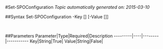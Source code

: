 #Set-SPOConfiguration
*Topic automatically generated on: 2015-03-10*


##Syntax
    Set-SPOConfiguration -Key [<String>] [-Value [<String>]]

&nbsp;

##Parameters
Parameter|Type|Required|Description
---------|----|--------|-----------
Key|String|True|
Value|String|False|
